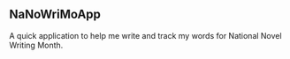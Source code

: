 ## NaNoWriMoApp

A quick application to help me write and track my words for National Novel Writing Month.
